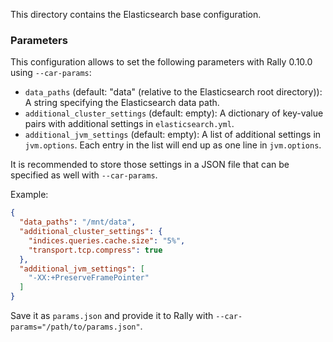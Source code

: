 This directory contains the Elasticsearch base configuration.

### Parameters

This configuration allows to set the following parameters with Rally 0.10.0 using `--car-params`:

* `data_paths` (default: "data" (relative to the Elasticsearch root directory)): A string specifying the Elasticsearch data path.
* `additional_cluster_settings` (default: empty): A dictionary of key-value pairs with additional settings in `elasticsearch.yml`.
* `additional_jvm_settings` (default: empty): A list of additional settings in `jvm.options`. Each entry in the list will end up as one line in `jvm.options`.

It is recommended to store those settings in a JSON file that can be specified as well with `--car-params`.

Example:

```json
{
  "data_paths": "/mnt/data",
  "additional_cluster_settings": {
    "indices.queries.cache.size": "5%",
    "transport.tcp.compress": true  
  },
  "additional_jvm_settings": [
    "-XX:+PreserveFramePointer"
  ]
}
```   

Save it as `params.json` and provide it to Rally with `--car-params="/path/to/params.json"`.
